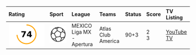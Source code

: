 | Rating                                                                                                                                 | Sport                                                                                                        | League                       | Teams                 | Status   | Score   | TV Listing                                                                      |
|:---------------------------------------------------------------------------------------------------------------------------------------|:-------------------------------------------------------------------------------------------------------------|:-----------------------------|:----------------------|:---------|:--------|:--------------------------------------------------------------------------------|
| <img src="https://raw.githubusercontent.com/BlakeDuncan25/Donut-SVG-Ratings/bac4e4a278175106499642192132b1786a9aec38/74.svg" alt="74"> | <img src="https://raw.githubusercontent.com/BlakeDuncan25/Donut-SVG-Ratings/master/soccer.png" alt="Soccer"> | MEXICO<br>Liga MX - Apertura | Atlas<br>Club America | 90+3     | 2<br>3  | <a href="https://tv.youtube.com/browse/UCXyaZYAYAU1MQx1N37IbqAA">YouTube TV</a> |